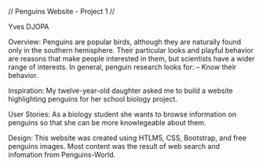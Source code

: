   
  // Penguins Website - Project 1 //
 
Yves DJOPA

Overview:
Penguins are popular birds, although they are naturally found only in the southern hemisphere. Their particular looks and playful behavior are reasons that make people interested in them, but scientists have a wider range of interests. In general, penguin research looks for: – Know their behavior.

Inspiration:
My twelve-year-old daughter asked me to build a website highlighting penguins for her school biology project. 

User Stories:
As a biology student she wants to browse information on penguins so that she can be more knowlegeable about them.

Design:
This website was created using HTLM5, CSS, Bootstrap, and free penguins images. Most content was the result of web search and infomation from Penguins-World.













